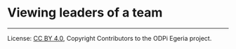 <!-- SPDX-License-Identifier: CC-BY-4.0 -->
<!-- Copyright Contributors to the ODPi Egeria project. -->

# Viewing leaders of a team




----
License: [CC BY 4.0](https://creativecommons.org/licenses/by/4.0/),
Copyright Contributors to the ODPi Egeria project.